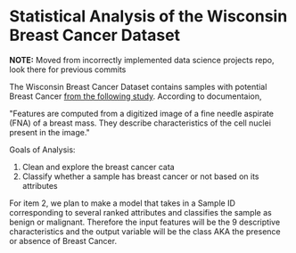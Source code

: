 # Statistical Analysis of the Wisconsin Breast Cancer Dataset

**NOTE:** Moved from incorrectly implemented data science projects repo, look there for previous commits

The Wisconsin Breast Cancer Dataset contains samples with potential Breast Cancer [from the following study](http://citeseerx.ist.psu.edu/viewdoc/download?doi=10.1.1.56.707&rep=rep1&type=pdf). According to documentaion,  

"Features are computed from a digitized image of a fine needle aspirate (FNA) of a breast mass. They describe characteristics of the cell nuclei present in the image."

Goals of Analysis:
1. Clean and explore the breast cancer cata
2. Classify whether a sample has breast cancer or not based on its attributes

For item 2, we plan to make a model that takes in a Sample ID corresponding to several ranked attributes and classifies the sample as benign or malignant. Therefore the input features will be the 9 descriptive characteristics and the output variable will be the class AKA the presence or absence of Breast Cancer.
